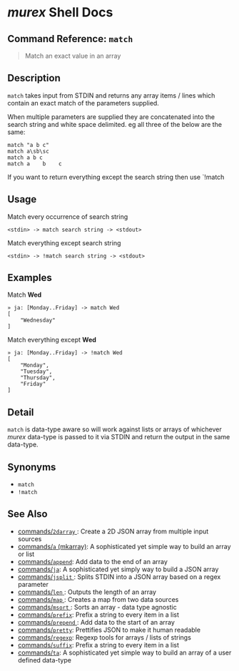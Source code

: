 # _murex_ Shell Docs

## Command Reference: `match`

> Match an exact value in an array

## Description

`match` takes input from STDIN and returns any array items / lines which
contain an exact match of the parameters supplied.

When multiple parameters are supplied they are concatenated into the search
string and white space delimited. eg all three of the below are the same:

    match "a b c"
    match a\sb\sc
    match a b c
    match a    b    c
    
If you want to return everything except the search string then use `!match

## Usage

Match every occurrence of search string

    <stdin> -> match search string -> <stdout>
    
Match everything except search string

    <stdin> -> !match search string -> <stdout>

## Examples

Match **Wed**

    » ja: [Monday..Friday] -> match Wed
    [
        "Wednesday"
    ]
    
Match everything except **Wed**

    » ja: [Monday..Friday] -> !match Wed
    [
        "Monday",
        "Tuesday",
        "Thursday",
        "Friday"
    ] 

## Detail

`match` is data-type aware so will work against lists or arrays of whichever
_murex_ data-type is passed to it via STDIN and return the output in the
same data-type.

## Synonyms

* `match`
* `!match`


## See Also

* [commands/`2darray` ](../commands/2darray.md):
  Create a 2D JSON array from multiple input sources
* [commands/`a` (mkarray)](../commands/a.md):
  A sophisticated yet simple way to build an array or list
* [commands/`append`](../commands/append.md):
  Add data to the end of an array
* [commands/`ja`](../commands/ja.md):
  A sophisticated yet simply way to build a JSON array
* [commands/`jsplit` ](../commands/jsplit.md):
  Splits STDIN into a JSON array based on a regex parameter
* [commands/`len` ](../commands/len.md):
  Outputs the length of an array
* [commands/`map` ](../commands/map.md):
  Creates a map from two data sources
* [commands/`msort` ](../commands/msort.md):
  Sorts an array - data type agnostic
* [commands/`prefix`](../commands/prefix.md):
  Prefix a string to every item in a list
* [commands/`prepend` ](../commands/prepend.md):
  Add data to the start of an array
* [commands/`pretty`](../commands/pretty.md):
  Prettifies JSON to make it human readable
* [commands/`regexp`](../commands/regexp.md):
  Regexp tools for arrays / lists of strings
* [commands/`suffix`](../commands/suffix.md):
  Prefix a string to every item in a list
* [commands/`ta`](../commands/ta.md):
  A sophisticated yet simple way to build an array of a user defined data-type